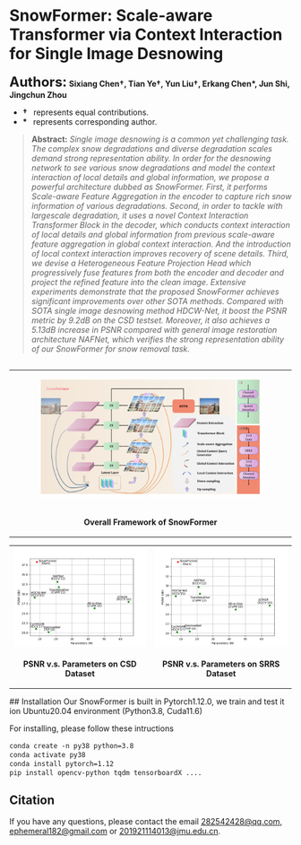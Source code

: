 # SnowFormer: Scale-aware Transformer via Context Interaction for Single Image Desnowing
**<font size=5>Authors:</font>** **Sixiang Chen<span>&#8224;</span>, Tian Ye<span>&#8224;</span>, Yun Liu<span>&#8224;</span>, Erkang Chen\*, Jun Shi, Jingchun Zhou**

+ **<span>&#8224;</span>**  &ensp;represents equal contributions.
+ **\***  &ensp;represents corresponding author.

> **Abstract:** *Single image desnowing is a common yet challenging task. The complex snow degradations and diverse degradation scales demand strong representation ability. In order for the desnowing network to see various snow degradations and model the context interaction of local details and global information, we propose a powerful architecture dubbed as SnowFormer. First, it performs Scale-aware Feature Aggregation in the encoder to capture rich snow information of various degradations. Second, in order to tackle with largescale degradation, it uses a novel Context Interaction Transformer Block in the decoder, which conducts context interaction of local details and global information from previous scale-aware feature aggregation in global context interaction. And the introduction of local context interaction improves recovery of scene details. Third, we devise a Heterogeneous Feature Projection Head which progressively fuse features from both the encoder and decoder and project the refined feature into the clean image. Extensive experiments demonstrate that the proposed SnowFormer achieves significant improvements over other SOTA methods. Compared with SOTA single image desnowing method HDCW-Net, it boost the PSNR metric by 9.2dB on the CSD testset. Moreover, it also achieves a 5.13dB increase in PSNR compared with general image restoration architecture NAFNet, which verifies the strong representation ability of our SnowFormer
for snow removal task.*

##
<table>
  <tr>
    <td><p align='center'>
    <img src="https://github.com/Ephemeral182/SnowFormer/blob/master/image/SnowFormer.png#pic_center" width="80%" ></img></td>
  </tr>
  <tr>
    <td><p align="center"><b>Overall Framework of SnowFormer</b></p></td>
  </tr> 
</table>

<table>
  <tr>
    <td> <img src = "https://github.com/Ephemeral182/SnowFormer/blob/master/image/PSNR_param.png" width="450"> </td>
    <td> <img src = "https://github.com/Ephemeral182/SnowFormer/blob/master/image/PSNR_param_srrs.png" width="450"> </td>
  </tr>
  <tr>
    <td><p align="center"><b>PSNR v.s. Parameters on CSD Dataset</b></p></td>
    <td><p align="center"> <b>PSNR v.s. Parameters on SRRS Dataset</b></p></td>
  </tr>
</table>
## Installation
Our SnowFormer is built in Pytorch1.12.0, we train and test it ion Ubuntu20.04 environment (Python3.8, Cuda11.6)

For installing, please follow these intructions
```
conda create -n py38 python=3.8
conda activate py38
conda install pytorch=1.12 
pip install opencv-python tqdm tensorboardX ....
```

## Citation 

If you have any questions, please contact the email 282542428@qq.com, ephemeral182@gmail.com or 201921114013@jmu.edu.cn.
